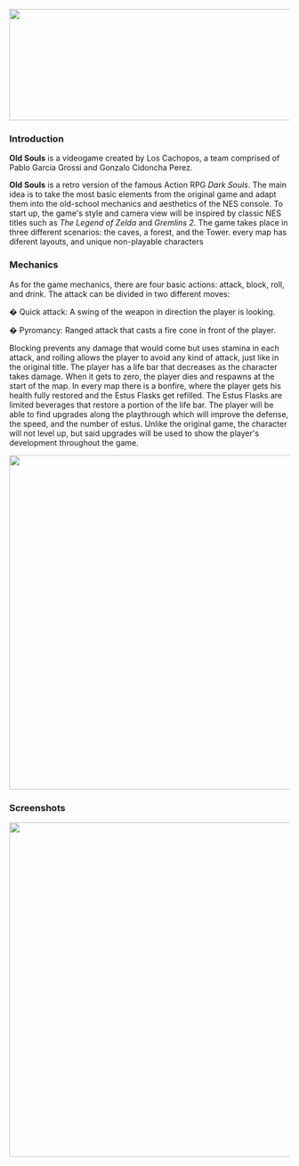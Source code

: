 <p align="center">
	<img src="https://github.com/PabloGarciaGrossi/Old-Souls/blob/master/Im%C3%A1genesGit/TextoOldSouls.png" width="800" height="200">
</p>

### Introduction

**Old Souls** is a videogame created by Los Cachopos, a team comprised of Pablo Garcia Grossi and Gonzalo Cidoncha Perez.

**Old Souls** is a retro version of the famous Action RPG *Dark Souls*. The main idea is to take the most basic elements from the original game and adapt them into the old-school mechanics and aesthetics of the NES console.
To start up, the game's style and camera view will be inspired by classic NES titles such as *The Legend of Zelda* and *Gremlins 2*.
The game takes place in three different scenarios: the caves, a forest, and the Tower. every map has diferent layouts, and unique non-playable characters

### Mechanics

As for the game mechanics, there are four basic actions: attack, block, roll, and drink.
The attack can be divided in two different moves:

�	Quick attack: A swing of the weapon in direction the player is looking.

�	Pyromancy: Ranged attack that casts a fire cone in front of the player.

Blocking prevents any damage that would come but uses stamina in each attack, and rolling allows the player to avoid any kind of attack, just like in the original title.
The player has a life bar that decreases as the character takes damage. When it gets to zero, the player dies and respawns at the start of the map. In every map there is a bonfire, where the player gets his health fully restored and the Estus Flasks get refilled. The Estus Flasks are limited beverages that restore a portion of the life bar. 
The player will be able to find upgrades along the playthrough which will improve the defense, the speed, and the number of estus. Unlike the original game, the character will not level up, but said upgrades will be used to show the player's development throughout the game.

<p align="center">
	<img src="https://github.com/PabloGarciaGrossi/Old-Souls/blob/master/Im%C3%A1genesGit/controles.png" width="1000" height="600">
</p>

### Screenshots

<p align="center">
	<img src="https://github.com/PabloGarciaGrossi/Old-Souls/blob/master/Im%C3%A1genesGit/screen1.png" width="1000" height="600">
</p>